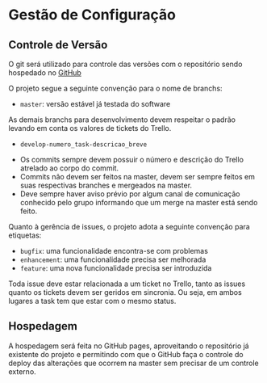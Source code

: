 # Gestão de Configuração


## Controle de Versão

O git será utilizado para controle das versões com o repositório sendo hospedado no [GitHub](https://github.com/ICEI-PUC-Minas-PPLES-TI/PLF-ES-2021-2-TI1-7924100-02-gastos-e-comparacao-de-precos-1)

O projeto segue a seguinte convenção para o nome de branchs:

- `master`: versão estável já testada do software

As demais branchs para desenvolvimento devem respeitar o padrão levando em conta os valores de tickets do Trello.
- `develop-numero_task-descricao_breve`

* Os commits sempre devem possuir o número e descrição do Trello atrelado ao corpo do commit.
* Commits não devem ser feitos na master, devem ser sempre feitos em suas respectivas branches e mergeados na master.
* Deve sempre haver aviso prévio por algum canal de comunicação conhecido pelo grupo informando que um merge na master está sendo feito.

Quanto à gerência de issues, o projeto adota a seguinte convenção para etiquetas:

- `bugfix`: uma funcionalidade encontra-se com problemas
- `enhancement`: uma funcionalidade precisa ser melhorada
- `feature`: uma nova funcionalidade precisa ser introduzida

Toda issue deve estar relacionada a um ticket no Trello, tanto as issues quanto os tickets devem ser geridos em sincronia. Ou seja,
em ambos lugares a task tem que estar com o mesmo status.

## Hospedagem

A hospedagem será feita no GitHub pages, aproveitando o repositório já existente do projeto e permitindo com que o GitHub 
faça o controle do deploy das alterações que ocorrem na master sem precisar de um controle externo.
